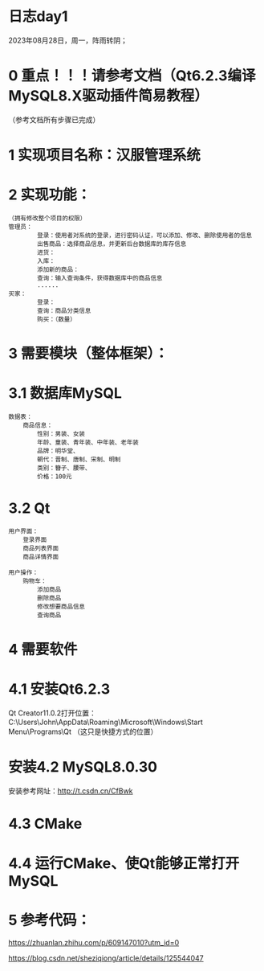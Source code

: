 日志day1
===

2023年08月28日，周一，阵雨转阴；

# 0 重点！！！请参考文档（Qt6.2.3编译MySQL8.X驱动插件简易教程）
（参考文档所有步骤已完成）

# 1 实现项目名称：汉服管理系统

# 2 实现功能：
    （拥有修改整个项目的权限）
    管理员： 
            登录：使用者对系统的登录，进行密码认证，可以添加、修改、删除使用者的信息
            出售商品：选择商品信息，并更新后台数据库的库存信息
            进货：
            入库：
            添加新的商品：
            查询：输入查询条件，获得数据库中的商品信息
            ......
    买家：    
            登录：
            查询：商品分类信息
            购买：（数量）

# 3 需要模块（整体框架）：

# 3.1 数据库MySQL

    数据表：
        商品信息：
            性别：男装、女装
            年龄、童装、青年装、中年装、老年装
            品牌：明华堂、
            朝代：晋制、唐制、宋制、明制
            类别：簪子、腰带、
            价格：100元

# 3.2 Qt

    用户界面：
        登录界面
        商品列表界面
        商品详情界面

    用户操作：
        购物车：
            添加商品
            删除商品
            修改想要商品信息
            查询商品

# 4 需要软件

# 4.1 安装Qt6.2.3

Qt Creator11.0.2打开位置：C:\Users\John\AppData\Roaming\Microsoft\Windows\Start Menu\Programs\Qt
（这只是快捷方式的位置）

# 安装4.2 MySQL8.0.30

安装参考网址：<http://t.csdn.cn/CfBwk>

# 4.3 CMake

# 4.4 运行CMake、使Qt能够正常打开MySQL



# 5 参考代码：

<https://zhuanlan.zhihu.com/p/609147010?utm_id=0>

<https://blog.csdn.net/sheziqiong/article/details/125544047>
